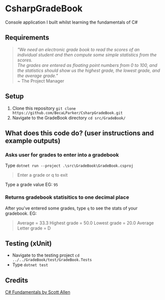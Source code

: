 # CsharpGradeBook

Console application I built whilst learning the fundamentals of C#  


## Requirements
>*"We need an electronic grade book to read the scores of an individual student and then compute some simple statistics from the scores.*  
>*The grades are entered as floating point numbers from 0 to 100, and the statistics should show us the highest grade, the lowest grade, and the average grade."*  
~
The Project Manager

## Setup
1. Clone this repository `git clone https://github.com/BecaLParker/CsharpGradeBook.git`
2. Navigate to the GradeBook directory `cd src/GradeBook/`

## What does this code do? (user instructions and example outputs)

### Asks user for grades to enter into a gradebook
Type `dotnet run --project .\src\GradeBook\GradeBook.csproj`
> Enter a grade or q to exit 

Type a grade value EG: `95`

### Returns gradebook statisitics to one decimal place
After you've entered some grades, type `q` to see the stats of your gradebook. EG: 
> Average = 33.3
Highest grade = 50.0
Lowest grade = 20.0
Average Letter grade = D



## Testing (xUnit)
- Navigate to the testing project `cd ../../GradeBook/test/GradeBook.Tests`  
- Type `dotnet test`

## Credits
[C# Fundamentals by Scott Allen](https://app.pluralsight.com/library/courses/csharp-fundamentals-dev/table-of-contents)
